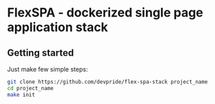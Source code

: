 # FlexSPA - dockerized single page application stack

## Getting started

Just make few simple steps:

```bash
git clone https://github.com/devpride/flex-spa-stack project_name
cd project_name
make init
```
